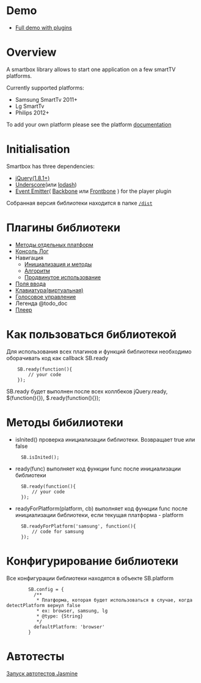 # Demo
* <a href="http://immosmart.github.io/smartbox/demo/demoApp">Full demo with plugins</a>

# Overview

A smartbox library allows to start one application on a few smartTV platforms. 

Currently supported platforms: 
- Samsung SmartTv 2011+
- Lg SmartTv
- Philips 2012+

To add your own platform please see the platform <a href="https://github.com/immosmart/smartbox/blob/master/docs/en_platform.md">documentation</a>

# Initialisation

Smartbox has three dependencies:
- <a href="https://github.com/jquery/jquery/tree/1.8-stable">jQuery(1.8.1+)</a>
- <a href="https://github.com/jashkenas/underscore">Underscore</a>(или <a href="https://github.com/lodash/lodash">lodash</a>)
- <a href="https://github.com/Wolfy87/EventEmitter">Event Emitter</a>( <a href="https://github.com/jashkenas/backbone">Backbone</a> или <a href="https://github.com/artempoletsky/Frontbone">Frontbone</a> ) for the player plugin

Собранная версия библиотеки находится в папке <a href="https://github.com/immosmart/smartbox/tree/master/dist">`/dist`</a>

# Плагины библиотеки


* <a href="https://github.com/immosmart/smartbox/blob/master/docs/ru_platform.md">Методы отдельных платформ</a>
* <a href="https://github.com/immosmart/smartbox/blob/master/docs/ru_log.md">Консоль Лог</a>
* Навигация
    * <a href="https://github.com/immosmart/smartbox/blob/master/docs/ru_nav.md">Инициализация и методы</a>
    * <a href="https://github.com/immosmart/smartbox/blob/master/docs/ru_nav_alg.md">Алгоритм</a>
    * <a href="https://github.com/immosmart/smartbox/blob/master/docs/ru_nav_extended.md">Продвинутое использование</a>
* <a href="https://github.com/immosmart/smartbox/blob/master/docs/ru_input.md">Поля ввода</a>
* <a href="https://github.com/immosmart/smartbox/blob/master/docs/ru_keyboard.md">Клавиатура(виртуальная)</a>
* <a href="https://github.com/immosmart/smartbox/blob/master/docs/ru_voice.md">Голосовое управление</a>
* Легенда @todo_doc
* <a href="https://github.com/immosmart/smartbox/blob/master/docs/ru_player.md">Плеер</a>

# Как пользоваться библиотекой

Для использования всех плагинов и функций библиотеки необходимо оборачивать код как callback SB.ready

        SB.ready(function(){
            // your code
        });

SB.ready будет выполнен после всех коллбеков jQuery.ready, $(function(){}), $.ready(function(){});

# Методы бибилиотеки

- isInited() проверка инициализации библиотеки. Возвращает true или false

        SB.isInited();

- ready(func) выполняет код функции func после инициализации библиотеки

        SB.ready(function(){
            // your code
        });

- readyForPlatform(platform, cb) выполняет код функции func после инициализации библиотеки,
если текущая платформа - platform

        SB.readyForPlatform('samsung', function(){
            // code for samsung
        });

# Конфигурирование библиотеки

Все конфигурации библиотеки находятся в объекте SB.platform

            SB.config = {
              /**
               * Платформа, которая будет использоваться в случае, когда detectPlatform вернул false
               * ex: browser, samsung, lg
               * @type: {String}
               */
              defaultPlatform: 'browser'
            }

# Автотесты
<a href="http://immosmart.github.io/smartbox/">Запуск автотестов Jasmine</a>



